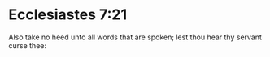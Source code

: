 # Ecclesiastes 7:21

Also take no heed unto all words that are spoken; lest thou hear thy servant curse thee: